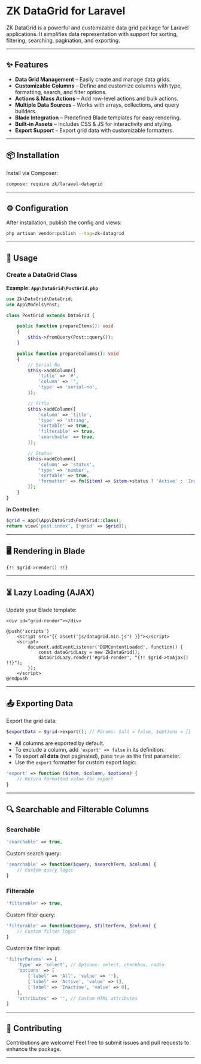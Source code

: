 
# ZK DataGrid for Laravel

ZK DataGrid is a powerful and customizable data grid package for Laravel applications. It simplifies data representation with support for sorting, filtering, searching, pagination, and exporting.

---

## ✨ Features

- **Data Grid Management** – Easily create and manage data grids.
- **Customizable Columns** – Define and customize columns with type, formatting, search, and filter options.
- **Actions & Mass Actions** – Add row-level actions and bulk actions.
- **Multiple Data Sources** – Works with arrays, collections, and query builders.
- **Blade Integration** – Predefined Blade templates for easy rendering.
- **Built-in Assets** – Includes CSS & JS for interactivity and styling.
- **Export Support** – Export grid data with customizable formatters.

---

## 📦 Installation

Install via Composer:

```bash
composer require zk/laravel-datagrid
```

---

## ⚙️ Configuration

After installation, publish the config and views:

```bash
php artisan vendor:publish --tag=zk-datagrid
```

---

## 🚀 Usage

### Create a DataGrid Class

**Example: `App\DataGrid\PostGrid.php`**

```php
use Zk\DataGrid\DataGrid;
use App\Models\Post;

class PostGrid extends DataGrid {

    public function prepareItems(): void
    {
        $this->fromQuery(Post::query());
    }

    public function prepareColumns(): void
    {
        // Serial No
        $this->addColumn([
            'title' => '#',
            'column' => '',
            'type' => 'serial-no',
        ]);

        // Title
        $this->addColumn([
            'column' => 'title',
            'type' => 'string',
            'sortable' => true,
            'filterable' => true,
            'searchable' => true,
        ]);

        // Status
        $this->addColumn([
            'column' => 'status',
            'type' => 'number',
            'sortable' => true,
            'formatter' => fn($item) => $item->status ? 'Active' : 'Inactive',
        ]);
    }
}
```

**In Controller:**

```php
$grid = app(\App\DataGrid\PostGrid::class);
return view('post.index', ['grid' => $grid]);
```

---

## 🖥️ Rendering in Blade

```blade
{!! $grid->render() !!}
```

---

## ⏳ Lazy Loading (AJAX)

Update your Blade template:

```blade
<div id="grid-render"></div>

@push('scripts')
    <script src="{{ asset('js/datagrid.min.js') }}"></script>
    <script>
        document.addEventListener('DOMContentLoaded', function() {
            const dataGridLazy = new ZkDataGrid();
            dataGridLazy.render('#grid-render', "{!! $grid->toAjax() !!}");
        });
    </script>
@endpush
```

---

## 📤 Exporting Data

Export the grid data:

```php
$exportData = $grid->export(); // Params: $all = false, $options = []
```

- All columns are exported by default.
- To exclude a column, add `'export' => false` in its definition.
- To export **all data** (not paginated), pass `true` as the first parameter.
- Use the `export` formatter for custom export logic:

```php
'export' => function ($item, $column, $options) {
    // Return formatted value for export
}
```

---

## 🔍 Searchable and Filterable Columns

### Searchable

```php
'searchable' => true,
```

Custom search query:

```php
'searchable' => function($query, $searchTerm, $column) {
    // Custom query logic
}
```

### Filterable

```php
'filterable' => true,
```

Custom filter query:

```php
'filterable' => function($query, $filterTerm, $column) {
    // Custom filter logic
}
```

Customize filter input:

```php
'filterParams' => [
    'type' => 'select', // Options: select, checkbox, radio
    'options' => [
        ['label' => 'All', 'value' => ''],
        ['label' => 'Active', 'value' => 1],
        ['label' => 'Inactive', 'value' => 0],
    ],
    'attributes' => '', // Custom HTML attributes
]
```

---

## 🤝 Contributing

Contributions are welcome! Feel free to submit issues and pull requests to enhance the package.

---
<!---
## 🪪 License

This package is open-source and licensed under the [MIT License](LICENSE).
--->
